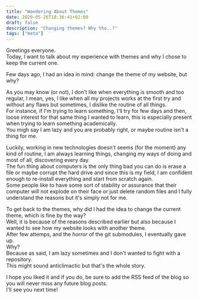 ```yaml
---
title: "Wandering About Themes"
date: 2020-05-26T18:36:41+02:00
draft: false
description: "Changing themes? Why tho..?"
tags: ["meta"]
---
```

Greetings everyone.  
Today, I want to talk about my experience with themes and why I chose to keep the current one.  

Few days ago, I had an idea in mind: change the theme of my website, but why?  

As you may know (or not), I don't like when everything is smooth and too regular, I mean, yes, I like when all my projects works at the first try and without any flaws but sometimes, I dislike the routine of all things.  
For instance, if I'm trying to learn something, I'll try for few days and then, loose interest for that same thing I wanted to learn, this is especially present when trying to learn something academically.  
You migh say I am lazy and you are probably right, or maybe routine isn't a thing for me.  

Luckily, working in new technologies doesn't seems (for the moment) any kind of routine, I am always learning things, changing my ways of doing and most of all, discovering every day.  
The fun thing about computers is the only thing bad you can do is erase a file or maybe corrupt the hard drive and since this is my field, I am confident enough to re-install everything and start from scratch again.  
Some people like to have some sort of stability or assurance that their computer will not explode on their face or just delete random files and I fully understand the reasons but it's simply not for me.  

To get back to the themes, why did I had the idea to change the current theme, which is fine by the way?  
Well, it is because of the reasons described earlier but also because I wanted to see how my website looks with another theme.  
After few attemps, and the *horror* of the git submodules, I eventually gave up.  
Why?  
Because as said, I am lazy sometimes and I don't wanted to fight with a repository.  
This might sound anticlimactic but that's the whole story.  

I hope you liked it and if you do, be sure to add the RSS feed of the blog so you will never miss any future blog posts.  
I'll see you next time!
